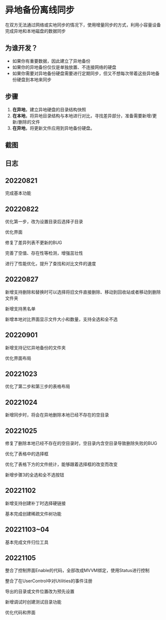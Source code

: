 # 异地备份离线同步

在双方无法通过网络或实地同步的情况下，使用增量同步的方式，利用小容量设备完成异地和本地磁盘的数据同步

## 为谁开发？

- 如果你有重要数据，因此建立了异地备份
- 如果你的异地备份仅仅是单独放置、不连接网络的硬盘
- 如果你需要对异地备份硬盘需要进行定期同步，但又不想每次带着这些异地备份硬盘到本地来同步

## 步骤

1. **在异地**，建立异地硬盘的目录结构快照
2. **在本地**，将异地目录结构与本地进行对比，寻找差异部分，准备需要新增/更新/删除的文件
3. **在异地**，将更新文件应用到异地备份硬盘。

## 截图



## 日志

## 20220821

完成基本功能

## 20220822

优化第一步，改为设置目录后选择子目录

优化界面

修复了差异列表不更新的BUG

完善了空值、存在性等检测，增强茁壮性

进行了性能优化，提升了查找和对比文件的速度

## 20220827

新增支持删除和替换时可以选择将旧文件直接删除、移动到回收站或者移动到删除文件夹

新增支持黑名单

新增本地对比界面显示文件大小和数量，支持全选和全不选

## 20220901

新增支持记忆异地备份的文件夹

优化界面布局

## 20221023

优化了第二步和第三步的表格布局

## 20221024

新增同步时，将会在异地删除本地已经不存在的空目录

## 20221025

修复了删除本地已经不存在的空目录时，空目录内含空目录导致删除失败的BUG

优化了表格中的选择框

优化了表格下方的文件统计，能够跟着选择框的改变而改变

新增步骤3的全选和全不选按钮

## 20221102

新增支持创建补丁时选择硬链接

基本完成创建稀疏文件树功能

## 20221103~04

基本完成文件归位工具

## 20221105

整合了控制界面Enable的代码，全部改成MVVM绑定，使用Status进行控制

整合了在UserControl中对Utilities的事件注册

导出的目录或文件位置改为预先设置

新增调试时创建测试目录功能

优化代码和界面